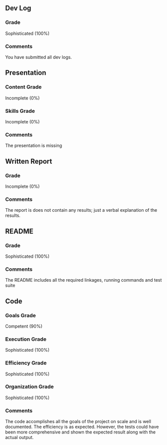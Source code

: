 ## **Dev Log**
### Grade 
Sophisticated (100%)

### Comments

You have submitted all dev logs.

## **Presentation** 
### Content Grade

Incomplete (0%)

### Skills Grade

Incomplete (0%)

### Comments

The presentation is missing

## **Written Report**
### Grade

Incomplete (0%)

### Comments

The report is does not contain any results; just a verbal explanation of the results.

## **README** 
### Grade

Sophisticated (100%)

### Comments

The README includes all the required linkages, running commands and test suite

## **Code** 
### Goals Grade

Competent (90%)

### Execution Grade

Sophisticated (100%)

### Efficiency Grade

Sophisticated (100%)

### Organization Grade

Sophisticated (100%)

### Comments

The code accomplishes all the goals of the project on scale and is well documented. The efficiency is as expected. However, the tests could have been more comprehensive and shown the expected result along with the actual output.
